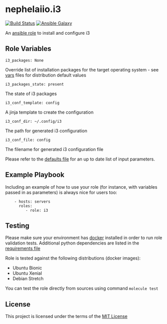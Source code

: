 # nephelaiio.i3

[![Build Status](https://travis-ci.org/nephelaiio/ansible-role-i3.svg?branch=master)](https://travis-ci.org/nephelaiio/ansible-role-i3)
[![Ansible Galaxy](http://img.shields.io/badge/ansible--galaxy-systemd--service-blue.svg)](https://galaxy.ansible.com/nephelaiio/i3/)

An [ansible role](https://galaxy.ansible.com/nephelaiio/i3) to install and configure i3

## Role Variables

```
i3_packages: None
```
Override list of installation packages for the target operating system - see [vars](/vars) files for distribution default values

```
i3_packages_state: present
```
The state of i3 packages
```
i3_conf_template: config
```
A jinja template to create the configuration
```
i3_conf_dir: ~/.config/i3
```
The path for generated i3 configuration
```
i3_conf_file: config
```
The filename for generated i3 configuration file

Please refer to the [defaults file](/defaults/main.yml) for an up to date list of input parameters.

## Example Playbook

Including an example of how to use your role (for instance, with variables passed in as parameters) is always nice for users too:

```
    - hosts: servers
      roles:
         - role: i3
```

## Testing

Please make sure your environment has [docker](https://www.docker.com) installed in order to run role validation tests. Additional python dependencies are listed in the [requirements file](https://github.com/nephelaiio/ansible-role-requirements/blob/master/requirements.txt)

Role is tested against the following distributions (docker images):
  * Ubuntu Bionic
  * Ubuntu Xenial
  * Debian Stretch

You can test the role directly from sources using command ` molecule test `

## License

This project is licensed under the terms of the [MIT License](/LICENSE)
